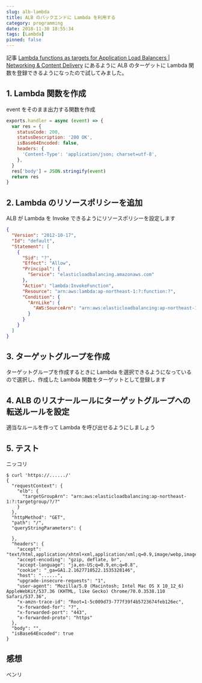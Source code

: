 ```yaml
---
slug: alb-lambda
title: ALB のバックエンドに Lambda を利用する
category: programming
date: 2018-11-30 18:55:34
tags: [Lambda]
pinned: false
---
```


記事 [Lambda functions as targets for Application Load Balancers | Networking & Content Delivery](https://aws.amazon.com/jp/blogs/networking-and-content-delivery/lambda-functions-as-targets-for-application-load-balancers/) にあるように ALB のターゲットに Lambda 関数を登録できるようになったので試してみました。

## 1. Lambda 関数を作成

event をそのまま出力する関数を作成

```js
exports.handler = async (event) => {
  var res = {
    statusCode: 200,
    statusDescription: '200 OK',
    isBase64Encoded: false,
    headers: {
      'Content-Type': 'application/json; charset=utf-8',
    },
  }
  res['body'] = JSON.stringify(event)
  return res
}
```

## 2. Lambda のリソースポリシーを追加

ALB が Lambda を Invoke できるようにリソースポリシーを設定します

```json
{
  "Version": "2012-10-17",
  "Id": "default",
  "Statement": [
    {
      "Sid": "?",
      "Effect": "Allow",
      "Principal": {
        "Service": "elasticloadbalancing.amazonaws.com"
      },
      "Action": "lambda:InvokeFunction",
      "Resource": "arn:aws:lambda:ap-northeast-1:?:function:?",
      "Condition": {
        "ArnLike": {
          "AWS:SourceArn": "arn:aws:elasticloadbalancing:ap-northeast-1:?:targetgroup/?/?"
        }
      }
    }
  ]
}
```

## 3. ターゲットグループを作成

ターゲットグループを作成するときに Lambda を選択できるようになっているので選択し、作成した Lambda 関数をターゲットとして登録します

## 4. ALB のリスナールールにターゲットグループへの転送ルールを設定

適当なルールを作って Lambda を呼び出せるようにしましょう

## 5. テスト

ニッコリ

```
$ curl 'https://....../'
{
  "requestContext": {
    "elb": {
      "targetGroupArn": "arn:aws:elasticloadbalancing:ap-northeast-1:?:targetgroup/?/?"
    }
  },
  "httpMethod": "GET",
  "path": "/",
  "queryStringParameters": {

  },
  "headers": {
    "accept": "text/html,application/xhtml+xml,application/xml;q=0.9,image/webp,image/apng,*/*;q=0.8",
    "accept-encoding": "gzip, deflate, br",
    "accept-language": "ja,en-US;q=0.9,en;q=0.8",
    "cookie": "_ga=GA1.2.1627710522.1535328146",
    "host": "......",
    "upgrade-insecure-requests": "1",
    "user-agent": "Mozilla/5.0 (Macintosh; Intel Mac OS X 10_12_6) AppleWebKit/537.36 (KHTML, like Gecko) Chrome/70.0.3538.110 Safari/537.36",
    "x-amzn-trace-id": "Root=1-5c009d73-777f39f4b5723674feb126ec",
    "x-forwarded-for": "?",
    "x-forwarded-port": "443",
    "x-forwarded-proto": "https"
  },
  "body": "",
  "isBase64Encoded": true
}
```

## 感想

ベンリ
